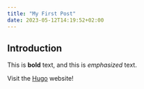 ```yaml
---
title: "My First Post"
date: 2023-05-12T14:19:52+02:00
---
```


## Introduction

This is **bold** text, and this is *emphasized* text.

Visit the [Hugo](https://gohugo.io) website!

